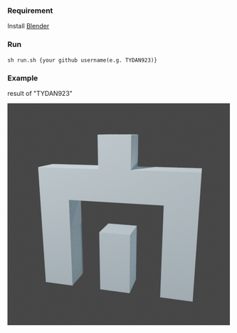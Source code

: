 ### Requirement
Install [Blender](https://www.blender.org/download/)
### Run
```
sh run.sh {your github username(e.g. TYDAN923)}
```
### Example
result of "TYDAN923"

![example](example.png)

